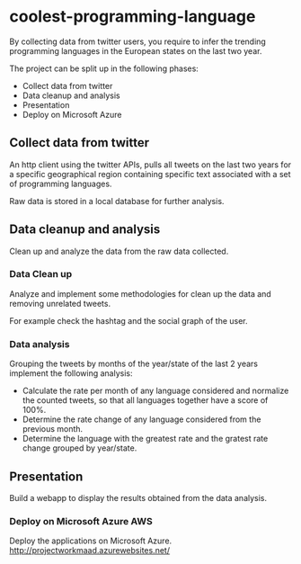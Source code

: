 # coolest-programming-language

By collecting data from twitter users, you require to infer the trending programming languages in the European states on the last two year.

The project can be split up in the following phases:
-  Collect data from twitter
-  Data cleanup and analysis
-  Presentation
-  Deploy on Microsoft Azure


## Collect data from twitter

An http client using the twitter APIs, pulls all tweets on the last two years for a specific geographical region containing specific
text associated with a set of programming languages. 

Raw data is stored in a local database for further analysis.


## Data cleanup and analysis

Clean up and analyze the data from the raw data collected.


### Data Clean up

Analyze and implement some methodologies for clean up the data and removing unrelated tweets.

For example check the hashtag and the social graph of the user.


### Data analysis

Grouping the tweets by months of the year/state of the last 2 years implement the following analysis:
- Calculate the rate per month of any language considered and normalize the counted tweets, so that all languages together have a score of 100%.
- Determine the rate change of any language considered from the previous month.
- Determine the language with the greatest rate and the gratest rate change grouped by year/state.


## Presentation

Build a webapp to display the results obtained from the data analysis.


### Deploy on Microsoft Azure AWS

Deploy the applications on Microsoft Azure.
http://projectworkmaad.azurewebsites.net/


